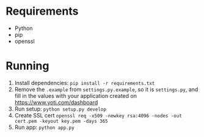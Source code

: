 # Requirements
- Python
- pip
- openssl

# Running
1. Install dependencies: `pip install -r requirements.txt`
1. Remove the `.example` from `settings.py.example`, so it is `settings.py`, and fill in the values with your application created on https://www.yoti.com/dashboard
1. Run setup: `python setup.py develop`
1. Create SSL cert `openssl req -x509 -newkey rsa:4096 -nodes -out cert.pem -keyout key.pem -days 365`
1. Run app: `python app.py`